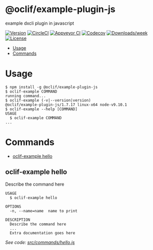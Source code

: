 @oclif/example-plugin-js
========================

example dxcli plugin in javascript

[![Version](https://img.shields.io/npm/v/@oclif/example-plugin-js.svg)](https://npmjs.org/package/@oclif/example-plugin-js)
[![CircleCI](https://circleci.com/gh/oclif/example-plugin-js/tree/master.svg?style=shield)](https://circleci.com/gh/oclif/example-plugin-js/tree/master)
[![Appveyor CI](https://ci.appveyor.com/api/projects/status/github/oclif/example-plugin-js?branch=master&svg=true)](https://ci.appveyor.com/project/oclif/example-plugin-js/branch/master)
[![Codecov](https://codecov.io/gh/oclif/example-plugin-js/branch/master/graph/badge.svg)](https://codecov.io/gh/oclif/example-plugin-js)
[![Downloads/week](https://img.shields.io/npm/dw/@oclif/example-plugin-js.svg)](https://npmjs.org/package/@oclif/example-plugin-js)
[![License](https://img.shields.io/npm/l/@oclif/example-plugin-js.svg)](https://github.com/oclif/example-plugin-js/blob/master/package.json)

<!-- toc -->
* [Usage](#usage)
* [Commands](#commands)
<!-- tocstop -->
# Usage
<!-- usage -->
```sh-session
$ npm install -g @oclif/example-plugin-js
$ oclif-example COMMAND
running command...
$ oclif-example (-v|--version|version)
@oclif/example-plugin-js/1.7.17 linux-x64 node-v9.10.1
$ oclif-example --help [COMMAND]
USAGE
  $ oclif-example COMMAND
...
```
<!-- usagestop -->
# Commands
<!-- commands -->
* [oclif-example hello](#oclif-example-hello)

## oclif-example hello

Describe the command here

```
USAGE
  $ oclif-example hello

OPTIONS
  -n, --name=name  name to print

DESCRIPTION
  Describe the command here
  ...
  Extra documentation goes here
```

_See code: [src/commands/hello.js](https://github.com/oclif/example-plugin-js/blob/v1.7.17/src/commands/hello.js)_
<!-- commandsstop -->
